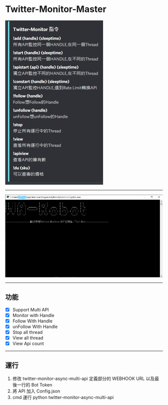 # Twitter-Monitor-Master

![1](./public/1.jpg)

---

![2](./public/2-1.jpg)

---

## 功能

- [x] Support Multi API
- [x] Monitor with Handle
- [x] Follow With Handle
- [x] unFollow With Handle
- [x] Stop all thread
- [x] View all thread
- [x] View Api count

---

## 運行

1. 修改 twitter-monitor-async-multi-api 定義部分的 WEBHOOK URL 以及最後一行的 Bot Token
2. 將 API 加入 Config.json
3. cmd 運行 python twitter-monitor-async-multi-api
